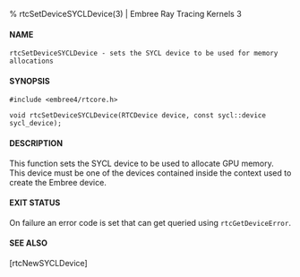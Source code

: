 % rtcSetDeviceSYCLDevice(3) | Embree Ray Tracing Kernels 3

#### NAME

    rtcSetDeviceSYCLDevice - sets the SYCL device to be used for memory allocations

#### SYNOPSIS

    #include <embree4/rtcore.h>

    void rtcSetDeviceSYCLDevice(RTCDevice device, const sycl::device sycl_device);

#### DESCRIPTION

This function sets the SYCL device to be used to allocate GPU
memory. This device must be one of the devices contained inside the
context used to create the Embree device.

#### EXIT STATUS

On failure an error code is set that can get queried using
`rtcGetDeviceError`.

#### SEE ALSO

[rtcNewSYCLDevice]
